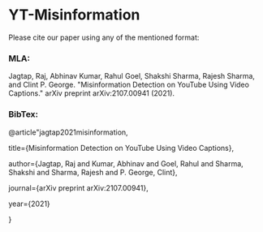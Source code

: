 # YT-Misinformation

Please cite our paper using any of the mentioned format:

### MLA:
Jagtap, Raj, Abhinav Kumar, Rahul Goel, Shakshi Sharma, Rajesh Sharma, and Clint P. George. "Misinformation Detection on YouTube Using Video Captions." arXiv preprint arXiv:2107.00941 (2021).

### BibTex:

@article"jagtap2021misinformation,

  title={Misinformation Detection on YouTube Using Video Captions},
  
  author={Jagtap, Raj and Kumar, Abhinav and Goel, Rahul and Sharma, Shakshi and Sharma, Rajesh and P. George, Clint},
  
  journal={arXiv preprint arXiv:2107.00941},
  
  year={2021}
  
}
